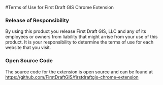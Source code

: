 #Terms of Use for First Draft GIS Chrome Extension


### Release of Responsibility
By using this product you release First Draft GIS, LLC and any of its employees or owners from liability that might arrise from your use of this product.  It is your responsibility to determine the terms of use for each website that you visit.


### Open Source Code
The source code for the extension is open source and can be found at https://github.com/FirstDraftGIS/firstdraftgis-chrome-extension
